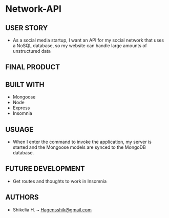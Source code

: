 # Network-API

## USER STORY

-  As a social media startup, I want an API for my social network that uses a NoSQL database, so my website can handle large amounts of unstructured data

## FINAL PRODUCT


## BUILT WITH

- Mongoose
- Node
- Express
- Insomnia


## USUAGE

- When I enter the command to invoke the application, my server is started and the Mongoose models are synced to the MongoDB database.

## FUTURE DEVELOPMENT

- Get routes and thoughts to work in Insomnia

## AUTHORS

- Shikelia H. ~ Hagensshik@gmail.com
